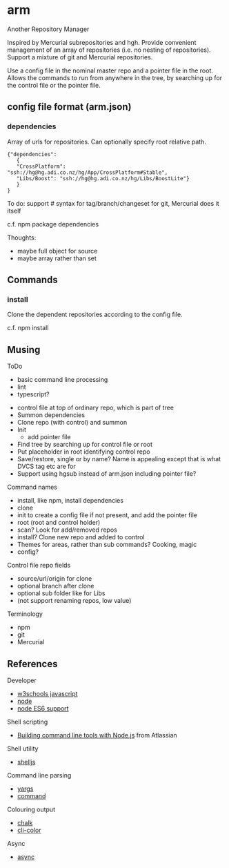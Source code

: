 # arm

Another Repository Manager

Inspired by Mercurial subrepositories and hgh. Provide convenient management of an array of repositories (i.e. no nesting of repositories). Support a mixture of git and Mercurial repositories.

Use a config file in the nominal master repo and a pointer file in the root. Allows the commands to run from anywhere in the tree, by searching up for the control file or the pointer file.

## config file format (arm.json)

### dependencies

Array of urls for repositories. Can optionally specify root relative path.

    {"dependencies":
       {
       "CrossPlatform": "ssh://hg@hg.adi.co.nz/hg/App/CrossPlatform#Stable",
       "Libs/Boost": "ssh://hg@hg.adi.co.nz/hg/Libs/BoostLite"}
       }
    }

To do: support # syntax for tag/branch/changeset for git, Mercurial does it itself

c.f. npm package dependencies

Thoughts:
* maybe full object for source
* maybe array rather than set

## Commands

### install

Clone the dependent repositories according to the config file.

c.f. npm install

## Musing

ToDo
* basic command line processing
* lint
* typescript?

- control file at top of ordinary repo, which is part of tree
- Summon dependencies
- Clone repo (with control) and summon
- Init
    - add pointer file
- Find tree by searching up for control file or root
- Put placeholder in root identifying control repo
- Save/restore, single or by name? Name is appealing except that is what DVCS tag etc are for
- Support using hgsub instead of arm.json including pointer file?

Command names
- install, like npm, install dependencies
- clone
- init to create a config file if not present, and add the pointer file
- root (root and control holder)
- scan? Look for add/removed repos
- install? Clone new repo and added to control
- Themes for areas, rather than sub commands? Cooking, magic
- config?

Control file repo fields
- source/url/origin for clone
- optional branch after clone
- optional sub folder like for Libs
- (not support renaming repos, low value)

Terminology
- npm
- git
- Mercurial

## References

Developer
* [w3schools javascript](http://www.w3schools.com/js/default.asp)
* [node](https://nodejs.org/docs/latest/api/index.html)
* [node ES6 support](http://node.green)

Shell scripting
* [Building command line tools with Node.js](https://developer.atlassian.com/blog/2015/11/scripting-with-node/) from Atlassian

Shell utility
* [shelljs](http://documentup.com/arturadib/shelljs#command-reference)

Command line parsing
* [yargs](https://www.npmjs.com/package/yargs)
* [command](https://www.npmjs.com/package/commander)

Colouring output
* [chalk](https://github.com/sindresorhus/chalk)
* [cli-color](https://www.npmjs.org/package/cli-color)

Async
* [async](http://caolan.github.io/async/)
